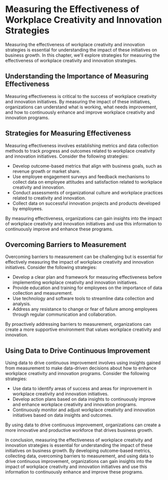 Measuring the Effectiveness of Workplace Creativity and Innovation Strategies
========================================================================================================

Measuring the effectiveness of workplace creativity and innovation strategies is essential for understanding the impact of these initiatives on business growth. In this chapter, we'll explore strategies for measuring the effectiveness of workplace creativity and innovation strategies.

Understanding the Importance of Measuring Effectiveness
-------------------------------------------------------

Measuring effectiveness is critical to the success of workplace creativity and innovation initiatives. By measuring the impact of these initiatives, organizations can understand what is working, what needs improvement, and how to continuously enhance and improve workplace creativity and innovation programs.

Strategies for Measuring Effectiveness
--------------------------------------

Measuring effectiveness involves establishing metrics and data collection methods to track progress and outcomes related to workplace creativity and innovation initiatives. Consider the following strategies:

* Develop outcome-based metrics that align with business goals, such as revenue growth or market share.
* Use employee engagement surveys and feedback mechanisms to collect data on employee attitudes and satisfaction related to workplace creativity and innovation.
* Conduct assessments of organizational culture and workplace practices related to creativity and innovation.
* Collect data on successful innovation projects and products developed by employees.

By measuring effectiveness, organizations can gain insights into the impact of workplace creativity and innovation initiatives and use this information to continuously improve and enhance these programs.

Overcoming Barriers to Measurement
----------------------------------

Overcoming barriers to measurement can be challenging but is essential for effectively measuring the impact of workplace creativity and innovation initiatives. Consider the following strategies:

* Develop a clear plan and framework for measuring effectiveness before implementing workplace creativity and innovation initiatives.
* Provide education and training for employees on the importance of data collection and measurement.
* Use technology and software tools to streamline data collection and analysis.
* Address any resistance to change or fear of failure among employees through regular communication and collaboration.

By proactively addressing barriers to measurement, organizations can create a more supportive environment that values workplace creativity and innovation.

Using Data to Drive Continuous Improvement
------------------------------------------

Using data to drive continuous improvement involves using insights gained from measurement to make data-driven decisions about how to enhance workplace creativity and innovation programs. Consider the following strategies:

* Use data to identify areas of success and areas for improvement in workplace creativity and innovation initiatives.
* Develop action plans based on data insights to continuously improve and enhance workplace creativity and innovation programs.
* Continuously monitor and adjust workplace creativity and innovation initiatives based on data insights and outcomes.

By using data to drive continuous improvement, organizations can create a more innovative and productive workforce that drives business growth.

In conclusion, measuring the effectiveness of workplace creativity and innovation strategies is essential for understanding the impact of these initiatives on business growth. By developing outcome-based metrics, collecting data, overcoming barriers to measurement, and using data to drive continuous improvement, organizations can gain insights into the impact of workplace creativity and innovation initiatives and use this information to continuously enhance and improve these programs.
